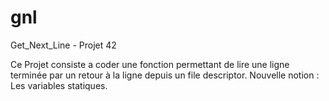 # gnl
Get_Next_Line - Projet 42

Ce Projet consiste a coder une fonction permettant de lire une ligne terminée par un retour à la ligne depuis
un file descriptor.
Nouvelle notion : Les variables statiques.

